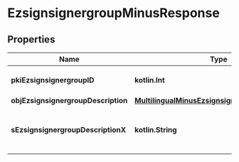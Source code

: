 
# EzsignsignergroupMinusResponse

## Properties
Name | Type | Description | Notes
------------ | ------------- | ------------- | -------------
**pkiEzsignsignergroupID** | **kotlin.Int** | The unique ID of the Ezsignsignergroup | 
**objEzsignsignergroupDescription** | [**MultilingualMinusEzsignsignergroupDescription**](MultilingualMinusEzsignsignergroupDescription.md) |  | 
**sEzsignsignergroupDescriptionX** | **kotlin.String** | The Description of the Ezsignsignergroup in the language of the requester |  [optional]



